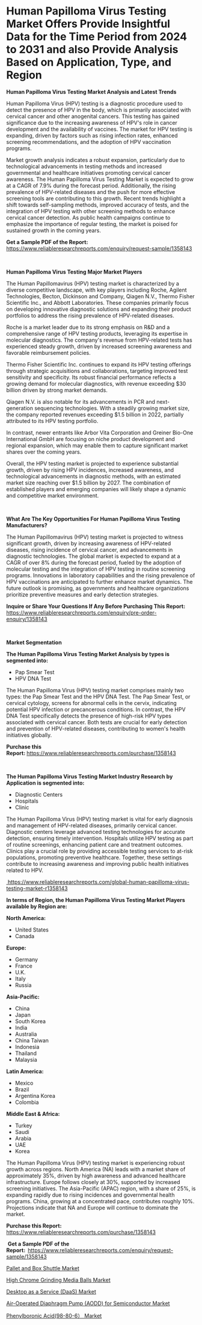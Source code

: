 <p><h1>Human Papilloma Virus Testing Market Offers Provide Insightful Data for the Time Period from 2024 to 2031 and also Provide Analysis Based on Application, Type, and Region</h1></p><p><strong>Human Papilloma Virus Testing Market Analysis and Latest Trends</strong></p>
<p><p>Human Papilloma Virus (HPV) testing is a diagnostic procedure used to detect the presence of HPV in the body, which is primarily associated with cervical cancer and other anogenital cancers. This testing has gained significance due to the increasing awareness of HPV's role in cancer development and the availability of vaccines. The market for HPV testing is expanding, driven by factors such as rising infection rates, enhanced screening recommendations, and the adoption of HPV vaccination programs.</p><p>Market growth analysis indicates a robust expansion, particularly due to technological advancements in testing methods and increased governmental and healthcare initiatives promoting cervical cancer awareness. The Human Papilloma Virus Testing Market is expected to grow at a CAGR of 7.9% during the forecast period. Additionally, the rising prevalence of HPV-related diseases and the push for more effective screening tools are contributing to this growth. Recent trends highlight a shift towards self-sampling methods, improved accuracy of tests, and the integration of HPV testing with other screening methods to enhance cervical cancer detection. As public health campaigns continue to emphasize the importance of regular testing, the market is poised for sustained growth in the coming years.</p></p>
<p><strong>Get a Sample PDF of the Report:&nbsp;</strong> <a href="https://www.reliableresearchreports.com/enquiry/request-sample/1358143?utm_campaign=12&utm_medium=2&utm_source=Github&utm_content=ia&utm_term=05122024&utm_id=human-papilloma-virus-testing">https://www.reliableresearchreports.com/enquiry/request-sample/1358143</a></p>
<p>&nbsp;</p>
<p><strong>Human Papilloma Virus Testing Major Market Players</strong></p>
<p><p>The Human Papillomavirus (HPV) testing market is characterized by a diverse competitive landscape, with key players including Roche, Agilent Technologies, Becton, Dickinson and Company, Qiagen N.V., Thermo Fisher Scientific Inc., and Abbott Laboratories. These companies primarily focus on developing innovative diagnostic solutions and expanding their product portfolios to address the rising prevalence of HPV-related diseases.</p><p>Roche is a market leader due to its strong emphasis on R&D and a comprehensive range of HPV testing products, leveraging its expertise in molecular diagnostics. The company's revenue from HPV-related tests has experienced steady growth, driven by increased screening awareness and favorable reimbursement policies.</p><p>Thermo Fisher Scientific Inc. continues to expand its HPV testing offerings through strategic acquisitions and collaborations, targeting improved test sensitivity and specificity. Its robust financial performance reflects a growing demand for molecular diagnostics, with revenue exceeding $30 billion driven by strong market demands.</p><p>Qiagen N.V. is also notable for its advancements in PCR and next-generation sequencing technologies. With a steadily growing market size, the company reported revenues exceeding $1.5 billion in 2022, partially attributed to its HPV testing portfolio.</p><p>In contrast, newer entrants like Arbor Vita Corporation and Greiner Bio-One International GmbH are focusing on niche product development and regional expansion, which may enable them to capture significant market shares over the coming years.</p><p>Overall, the HPV testing market is projected to experience substantial growth, driven by rising HPV incidences, increased awareness, and technological advancements in diagnostic methods, with an estimated market size reaching over $1.5 billion by 2027. The combination of established players and emerging companies will likely shape a dynamic and competitive market environment.</p></p>
<p>&nbsp;</p>
<p><strong>What Are The Key Opportunities For Human Papilloma Virus Testing Manufacturers?</strong></p>
<p><p>The Human Papillomavirus (HPV) testing market is projected to witness significant growth, driven by increasing awareness of HPV-related diseases, rising incidence of cervical cancer, and advancements in diagnostic technologies. The global market is expected to expand at a CAGR of over 8% during the forecast period, fueled by the adoption of molecular testing and the integration of HPV testing in routine screening programs. Innovations in laboratory capabilities and the rising prevalence of HPV vaccinations are anticipated to further enhance market dynamics. The future outlook is promising, as governments and healthcare organizations prioritize preventive measures and early detection strategies.</p></p>
<p><strong>Inquire or Share Your Questions If Any Before Purchasing This Report:</strong> <a href="https://www.reliableresearchreports.com/enquiry/pre-order-enquiry/1358143?utm_campaign=12&utm_medium=2&utm_source=Github&utm_content=ia&utm_term=05122024&utm_id=human-papilloma-virus-testing">https://www.reliableresearchreports.com/enquiry/pre-order-enquiry/1358143</a></p>
<p>&nbsp;</p>
<p><strong>Market Segmentation</strong></p>
<p><strong>The Human Papilloma Virus Testing Market Analysis by types is segmented into:</strong></p>
<p><ul><li>Pap Smear Test</li><li>HPV DNA Test</li></ul></p>
<p><p>The Human Papilloma Virus (HPV) testing market comprises mainly two types: the Pap Smear Test and the HPV DNA Test. The Pap Smear Test, or cervical cytology, screens for abnormal cells in the cervix, indicating potential HPV infection or precancerous conditions. In contrast, the HPV DNA Test specifically detects the presence of high-risk HPV types associated with cervical cancer. Both tests are crucial for early detection and prevention of HPV-related diseases, contributing to women's health initiatives globally.</p></p>
<p><strong>Purchase this Report:&nbsp;</strong><a href="https://www.reliableresearchreports.com/purchase/1358143?utm_campaign=12&utm_medium=2&utm_source=Github&utm_content=ia&utm_term=05122024&utm_id=human-papilloma-virus-testing">https://www.reliableresearchreports.com/purchase/1358143</a></p>
<p>&nbsp;</p>
<p><strong>The Human Papilloma Virus Testing Market Industry Research by Application is segmented into:</strong></p>
<p><ul><li>Diagnostic Centers</li><li>Hospitals</li><li>Clinic</li></ul></p>
<p><p>The Human Papilloma Virus (HPV) testing market is vital for early diagnosis and management of HPV-related diseases, primarily cervical cancer. Diagnostic centers leverage advanced testing technologies for accurate detection, ensuring timely intervention. Hospitals utilize HPV testing as part of routine screenings, enhancing patient care and treatment outcomes. Clinics play a crucial role by providing accessible testing services to at-risk populations, promoting preventive healthcare. Together, these settings contribute to increasing awareness and improving public health initiatives related to HPV.</p></p>
<p><a href="https://www.reliableresearchreports.com/global-human-papilloma-virus-testing-market-r1358143?utm_campaign=12&utm_medium=2&utm_source=Github&utm_content=ia&utm_term=05122024&utm_id=human-papilloma-virus-testing">&nbsp;https://www.reliableresearchreports.com/global-human-papilloma-virus-testing-market-r1358143</a></p>
<p><strong>In terms of Region, the Human Papilloma Virus Testing Market Players available by Region are:</strong></p>
<p>
    <p> <strong> North America: </strong>
        <ul>
            <li>United States</li>
            <li>Canada</li>
        </ul>
        </p> 
    <p> <strong> Europe: </strong>
        <ul>
            <li>Germany</li>
            <li>France</li>
            <li>U.K.</li>
            <li>Italy</li>
            <li>Russia</li>
        </ul>
        </p> 
    <p> <strong> Asia-Pacific: </strong>
        <ul>
            <li>China</li>
            <li>Japan</li>
            <li>South Korea</li>
            <li>India</li>
            <li>Australia</li>
            <li>China Taiwan</li>
            <li>Indonesia</li>
            <li>Thailand</li>
            <li>Malaysia</li>
        </ul>
        </p> 
    <p> <strong> Latin America: </strong>
        <ul>
            <li>Mexico</li>
            <li>Brazil</li>
            <li>Argentina Korea</li>
            <li>Colombia</li>
        </ul>
        </p> 
    <p> <strong> Middle East & Africa: </strong>
        <ul>
            <li>Turkey</li>
            <li>Saudi</li>
            <li>Arabia</li>
            <li>UAE</li>
            <li>Korea</li>
        </ul>
    </p>
    </p>
<p><p>The Human Papilloma Virus (HPV) testing market is experiencing robust growth across regions. North America (NA) leads with a market share of approximately 35%, driven by high awareness and advanced healthcare infrastructure. Europe follows closely at 30%, supported by increased screening initiatives. The Asia-Pacific (APAC) region, with a share of 25%, is expanding rapidly due to rising incidences and governmental health programs. China, growing at a concentrated pace, contributes roughly 10%. Projections indicate that NA and Europe will continue to dominate the market.</p></p>
<p><strong>Purchase this Report: </strong><a href="https://www.reliableresearchreports.com/purchase/1358143?utm_campaign=12&utm_medium=2&utm_source=Github&utm_content=ia&utm_term=05122024&utm_id=human-papilloma-virus-testing">https://www.reliableresearchreports.com/purchase/1358143</a></p>
<p>&nbsp;<strong>Get a Sample PDF of the Report:&nbsp;&nbsp;</strong><a href="https://www.reliableresearchreports.com/enquiry/request-sample/1358143?utm_campaign=12&utm_medium=2&utm_source=Github&utm_content=ia&utm_term=05122024&utm_id=human-papilloma-virus-testing">https://www.reliableresearchreports.com/enquiry/request-sample/1358143</a></p>
<p><strong></strong></p>
<p><p><a href="https://issuu.com/reportprime-2/docs/pallet-and-box-shuttle-market-size-2030.pptx?utm_campaign=12&utm_medium=2&utm_source=Github&utm_content=ia&utm_term=05122024&utm_id=human-papilloma-virus-testing">Pallet and Box Shuttle Market</a></p><p><a href="https://www.linkedin.com/pulse/latest-developments-high-chrome-grinding-media-balls-industry-0hqve?utm_campaign=12&utm_medium=2&utm_source=Github&utm_content=ia&utm_term=05122024&utm_id=human-papilloma-virus-testing">High Chrome Grinding Media Balls Market</a></p><p><a href="https://github.com/JakirUddin511/Market-Research-Report-List-1/blob/main/desktop-as-a-service-daas-market.md?utm_campaign=12&utm_medium=2&utm_source=Github&utm_content=ia&utm_term=05122024&utm_id=human-papilloma-virus-testing">Desktop as a Service (DaaS) Market</a></p><p><a href="https://issuu.com/reportprime-2/docs/air-operated-diaphragm-pump-aodd-for-semiconductor?utm_campaign=12&utm_medium=2&utm_source=Github&utm_content=ia&utm_term=05122024&utm_id=human-papilloma-virus-testing">Air-Operated Diaphragm Pump (AODD) for Semiconductor Market</a></p><p><a href="https://github.com/ChiragRP21/Market-Research-Report-List-6/blob/main/phenylboronic-acid98-80-6-market.md?utm_campaign=12&utm_medium=2&utm_source=Github&utm_content=ia&utm_term=05122024&utm_id=human-papilloma-virus-testing">Phenylboronic Acid(98-80-6） Market</a></p></p>